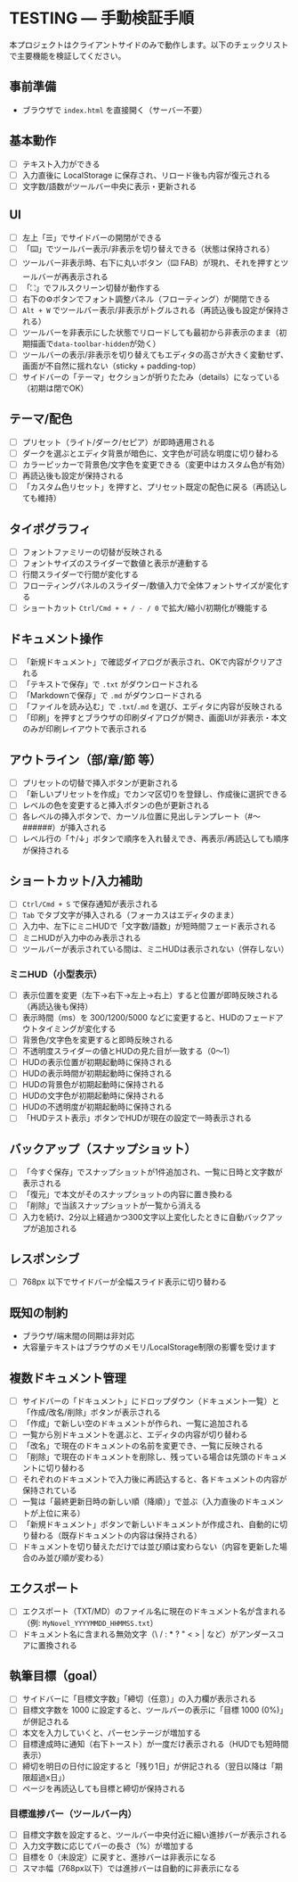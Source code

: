 # TESTING — 手動検証手順

本プロジェクトはクライアントサイドのみで動作します。以下のチェックリストで主要機能を検証してください。

## 事前準備

- ブラウザで `index.html` を直接開く（サーバー不要）

## 基本動作

- [ ] テキスト入力ができる
- [ ] 入力直後に LocalStorage に保存され、リロード後も内容が復元される
- [ ] 文字数/語数がツールバー中央に表示・更新される

## UI

- [ ] 左上「☰」でサイドバーの開閉ができる
- [ ] 「⌨️」でツールバー表示/非表示を切り替えできる（状態は保持される）
- [ ] ツールバー非表示時、右下に丸いボタン（⌨️ FAB）が現れ、それを押すとツールバーが再表示される
- [ ] 「⛶」でフルスクリーン切替が動作する
- [ ] 右下の⚙️ボタンでフォント調整パネル（フローティング）が開閉できる
- [ ] `Alt + W` でツールバー表示/非表示がトグルされる（再読込後も設定が保持される）
- [ ] ツールバーを非表示にした状態でリロードしても最初から非表示のまま（初期描画で`data-toolbar-hidden`が効く）
- [ ] ツールバーの表示/非表示を切り替えてもエディタの高さが大きく変動せず、画面が不自然に揺れない（sticky + padding-top）
- [ ] サイドバーの「テーマ」セクションが折りたたみ（details）になっている（初期は閉でOK）

## テーマ/配色

- [ ] プリセット（ライト/ダーク/セピア）が即時適用される
- [ ] ダークを選ぶとエディタ背景が暗色に、文字色が可読な明度に切り替わる
- [ ] カラーピッカーで背景色/文字色を変更できる（変更中はカスタム色が有効）
- [ ] 再読込後も設定が保持される
- [ ] 「カスタム色リセット」を押すと、プリセット既定の配色に戻る（再読込しても維持）

## タイポグラフィ

- [ ] フォントファミリーの切替が反映される
- [ ] フォントサイズのスライダーで数値と表示が連動する
- [ ] 行間スライダーで行間が変化する
- [ ] フローティングパネルのスライダー/数値入力で全体フォントサイズが変化する
- [ ] ショートカット `Ctrl/Cmd + + / - / 0` で拡大/縮小/初期化が機能する

## ドキュメント操作

- [ ] 「新規ドキュメント」で確認ダイアログが表示され、OKで内容がクリアされる
- [ ] 「テキストで保存」で `.txt` がダウンロードされる
- [ ] 「Markdownで保存」で `.md` がダウンロードされる
- [ ] 「ファイルを読み込む」で `.txt`/`.md` を選び、エディタに内容が反映される
- [ ] 「印刷」を押すとブラウザの印刷ダイアログが開き、画面UIが非表示・本文のみが印刷レイアウトで表示される

## アウトライン（部/章/節 等）

- [ ] プリセットの切替で挿入ボタンが更新される
- [ ] 「新しいプリセットを作成」でカンマ区切りを登録し、作成後に選択できる
- [ ] レベルの色を変更すると挿入ボタンの色が更新される
- [ ] 各レベルの挿入ボタンで、カーソル位置に見出しテンプレート（#〜######）が挿入される
- [ ] レベル行の「↑/↓」ボタンで順序を入れ替えでき、再表示/再読込しても順序が保持される

## ショートカット/入力補助

- [ ] `Ctrl/Cmd + S` で保存通知が表示される
- [ ] `Tab` でタブ文字が挿入される（フォーカスはエディタのまま）
- [ ] 入力中、左下にミニHUDで「文字数/語数」が短時間フェード表示される
- [ ] ミニHUDが入力中のみ表示される
- [ ] ツールバーが表示されている間は、ミニHUDは表示されない（併存しない）

### ミニHUD（小型表示）

- [ ] 表示位置を変更（左下→右下→左上→右上）すると位置が即時反映される（再読込後も保持）
- [ ] 表示時間（ms）を 300/1200/5000 などに変更すると、HUDのフェードアウトタイミングが変化する
- [ ] 背景色/文字色を変更すると即時反映される
- [ ] 不透明度スライダーの値とHUDの見た目が一致する（0〜1）
- [ ] HUDの表示位置が初期起動時に保持される
- [ ] HUDの表示時間が初期起動時に保持される
- [ ] HUDの背景色が初期起動時に保持される
- [ ] HUDの文字色が初期起動時に保持される
- [ ] HUDの不透明度が初期起動時に保持される
- [ ] 「HUDテスト表示」ボタンでHUDが現在の設定で一時表示される

## バックアップ（スナップショット）

- [ ] 「今すぐ保存」でスナップショットが1件追加され、一覧に日時と文字数が表示される
- [ ] 「復元」で本文がそのスナップショットの内容に置き換わる
- [ ] 「削除」で当該スナップショットが一覧から消える
- [ ] 入力を続け、2分以上経過かつ300文字以上変化したときに自動バックアップが追加される

## レスポンシブ

- [ ] 768px 以下でサイドバーが全幅スライド表示に切り替わる

## 既知の制約

- ブラウザ/端末間の同期は非対応
- 大容量テキストはブラウザのメモリ/LocalStorage制限の影響を受けます

## 複数ドキュメント管理

- [ ] サイドバーの「ドキュメント」にドロップダウン（ドキュメント一覧）と「作成/改名/削除」ボタンが表示される
- [ ] 「作成」で新しい空のドキュメントが作られ、一覧に追加される
- [ ] 一覧から別ドキュメントを選ぶと、エディタの内容が切り替わる
- [ ] 「改名」で現在のドキュメントの名前を変更でき、一覧に反映される
- [ ] 「削除」で現在のドキュメントを削除し、残っている場合は先頭のドキュメントに切り替わる
- [ ] それぞれのドキュメントで入力後に再読込すると、各ドキュメントの内容が保持されている
- [ ] 一覧は「最終更新日時の新しい順（降順）」で並ぶ（入力直後のドキュメントが上位に来る）
- [ ] 「新規ドキュメント」ボタンで新しいドキュメントが作成され、自動的に切り替わる（既存ドキュメントの内容は保持される）
- [ ] ドキュメントを切り替えただけでは並び順は変わらない（内容を更新した場合のみ並び順が変わる）

## エクスポート

- [ ] エクスポート（TXT/MD）のファイル名に現在のドキュメント名が含まれる（例: `MyNovel_YYYYMMDD_HHMMSS.txt`）
- [ ] ドキュメント名に含まれる無効文字（\\ / : * ? " < > | など）がアンダースコアに置換される

## 執筆目標（goal）

- [ ] サイドバーに「目標文字数」「締切（任意）」の入力欄が表示される
- [ ] 目標文字数を 1000 に設定すると、ツールバーの表示に「目標 1000 (0%)」が併記される
- [ ] 本文を入力していくと、パーセンテージが増加する
- [ ] 目標達成時に通知（右下トースト）が一度だけ表示される（HUDでも短時間表示）
- [ ] 締切を明日の日付に設定すると「残り1日」が併記される（翌日以降は「期限超過x日」）
- [ ] ページを再読込しても目標と締切が保持される

### 目標進捗バー（ツールバー内）

- [ ] 目標文字数を設定すると、ツールバー中央付近に細い進捗バーが表示される
- [ ] 入力文字数に応じてバーの長さ（%）が増加する
- [ ] 目標を 0（未設定）に戻すと、進捗バーは非表示になる
- [ ] スマホ幅（768px以下）では進捗バーは自動的に非表示になる
